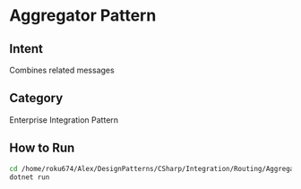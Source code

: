 # Aggregator Pattern

## Intent
Combines related messages

## Category
Enterprise Integration Pattern

## How to Run
```bash
cd /home/roku674/Alex/DesignPatterns/CSharp/Integration/Routing/Aggregator
dotnet run
```
